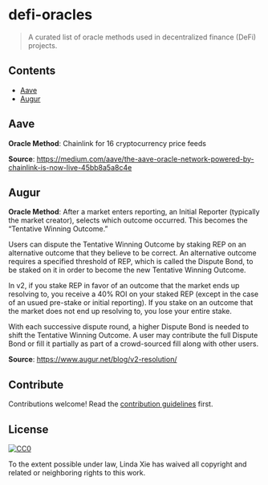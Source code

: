 # defi-oracles

> A curated list of oracle methods used in decentralized finance (DeFi) projects.


## Contents
- [Aave](#Aave)
- [Augur](#Augur)


## Aave
**Oracle Method**:
Chainlink for 16 cryptocurrency price feeds

**Source**:
https://medium.com/aave/the-aave-oracle-network-powered-by-chainlink-is-now-live-45bb8a5a8c4e

## Augur
**Oracle Method**:
After a market enters reporting, an Initial Reporter (typically the market creator), selects which outcome occurred. This becomes the “Tentative Winning Outcome.”

Users can dispute the Tentative Winning Outcome by staking REP on an alternative outcome that they believe to be correct. An alternative outcome requires a specified threshold of REP, which is called the Dispute Bond, to be staked on it in order to become the new Tentative Winning Outcome.

In v2, if you stake REP in favor of an outcome that the market ends up resolving to, you receive a 40% ROI on your staked REP (except in the case of an usued pre-stake or initial reporting). If you stake on an outcome that the market does not end up resolving to, you lose your entire stake.

With each successive dispute round, a higher Dispute Bond is needed to shift the Tentative Winning Outcome. A user may contribute the full Dispute Bond or fill it partially as part of a crowd-sourced fill along with other users.

**Source**:
https://www.augur.net/blog/v2-resolution/

## Contribute

Contributions welcome! Read the [contribution guidelines](contributing.md) first.


## License

[![CC0](https://mirrors.creativecommons.org/presskit/buttons/88x31/svg/cc-zero.svg)](https://creativecommons.org/publicdomain/zero/1.0/)

To the extent possible under law, Linda Xie has waived all copyright and
related or neighboring rights to this work.
